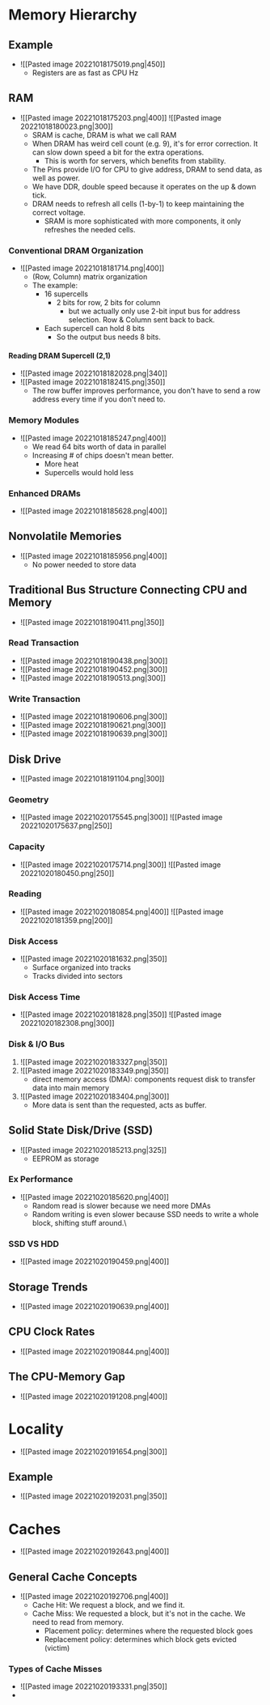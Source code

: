 # Memory Hierarchy
## Example
- ![[Pasted image 20221018175019.png|450]]
	- Registers are as fast as CPU Hz
## RAM
- ![[Pasted image 20221018175203.png|400]]  ![[Pasted image 20221018180023.png|300]]
	- SRAM is cache, DRAM is what we call RAM
	- When DRAM has weird cell count (e.g. 9), it's for error correction. It can slow down speed a bit for the extra operations.
		- This is worth for servers, which benefits from stability.
	- The Pins provide I/O for CPU to give address, DRAM to send data, as well as power.
	- We have DDR, double speed because it operates on the up & down tick.
	- DRAM needs to refresh all cells (1-by-1) to keep maintaining the correct voltage.
		- SRAM is more sophisticated with more components, it only refreshes the needed cells.
### Conventional DRAM Organization
- ![[Pasted image 20221018181714.png|400]]
	- (Row, Column) matrix organization
	- The example:
		- 16 supercells
			- 2 bits for row, 2 bits for column
				- but we actually only use 2-bit input bus for address selection. Row & Column sent back to back.
		- Each supercell can hold 8 bits
			- So the output bus needs 8 bits.
#### Reading DRAM Supercell (2,1)
- ![[Pasted image 20221018182028.png|340]]
- ![[Pasted image 20221018182415.png|350]]
	- The row buffer improves performance, you don't have to send a row address every time if you don't need to.
### Memory Modules
- ![[Pasted image 20221018185247.png|400]]
	- We read 64 bits worth of data in parallel
	- Increasing # of chips doesn't mean better.
		- More heat
		- Supercells would hold less
### Enhanced DRAMs
- ![[Pasted image 20221018185628.png|400]]
## Nonvolatile Memories
- ![[Pasted image 20221018185956.png|400]]
	- No power needed to store data
## Traditional Bus Structure Connecting CPU and Memory
- ![[Pasted image 20221018190411.png|350]]
### Read Transaction
- ![[Pasted image 20221018190438.png|300]]
- ![[Pasted image 20221018190452.png|300]]
- ![[Pasted image 20221018190513.png|300]]
### Write Transaction
- ![[Pasted image 20221018190606.png|300]]
- ![[Pasted image 20221018190621.png|300]]
- ![[Pasted image 20221018190639.png|300]]
## Disk Drive
- ![[Pasted image 20221018191104.png|300]]
### Geometry
- ![[Pasted image 20221020175545.png|300]]  ![[Pasted image 20221020175637.png|250]]
### Capacity
- ![[Pasted image 20221020175714.png|300]]   ![[Pasted image 20221020180450.png|250]]
### Reading
- ![[Pasted image 20221020180854.png|400]]   ![[Pasted image 20221020181359.png|200]]
### Disk Access
- ![[Pasted image 20221020181632.png|350]]
	- Surface organized into tracks
	- Tracks divided into sectors
### Disk Access Time
- ![[Pasted image 20221020181828.png|350]]   ![[Pasted image 20221020182308.png|300]]
### Disk & I/O Bus
1. ![[Pasted image 20221020183327.png|350]]
2. ![[Pasted image 20221020183349.png|350]] 
	- direct memory access (DMA): components request disk to transfer data into main memory
3. ![[Pasted image 20221020183404.png|300]]
	- More data is sent than the requested, acts as buffer.
## Solid State Disk/Drive (SSD)
- ![[Pasted image 20221020185213.png|325]]
	- EEPROM as storage
### Ex Performance
- ![[Pasted image 20221020185620.png|400]]
	- Random read is slower because we need more DMAs
	- Random writing is even slower because SSD needs to write a whole block, shifting stuff around.\
### SSD VS HDD
- ![[Pasted image 20221020190459.png|400]]
## Storage Trends
- ![[Pasted image 20221020190639.png|400]]
## CPU Clock Rates
- ![[Pasted image 20221020190844.png|400]]
## The CPU-Memory Gap
- ![[Pasted image 20221020191208.png|400]]
# Locality
- ![[Pasted image 20221020191654.png|300]]
## Example
- ![[Pasted image 20221020192031.png|350]]
# Caches
- ![[Pasted image 20221020192643.png|400]]
## General Cache Concepts
- ![[Pasted image 20221020192706.png|400]]
	- Cache Hit: We request a block, and we find it. 
	- Cache Miss: We requested a block, but it's not in the cache. We need to read from memory.
		- Placement policy: determines where the requested block goes
		- Replacement policy: determines which block gets evicted (victim)
### Types of Cache Misses
- ![[Pasted image 20221020193331.png|350]]
- 